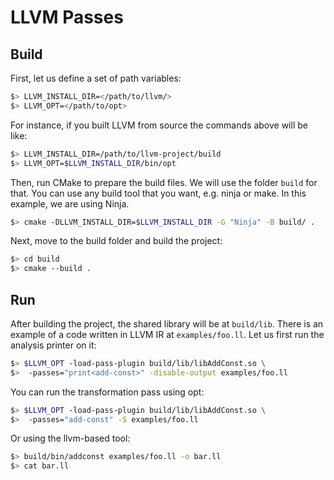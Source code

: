 # LLVM Passes

## Build
First, let us define a set of path variables:

```bash
$> LLVM_INSTALL_DIR=</path/to/llvm/>
$> LLVM_OPT=</path/to/opt>
```

For instance, if you built LLVM from source the commands above
will be like:

```bash
$> LLVM_INSTALL_DIR=/path/to/llvm-project/build
$> LLVM_OPT=$LLVM_INSTALL_DIR/bin/opt
```

Then, run CMake to prepare the build files. We will use the
folder `build` for that. You can use any build tool that you
want, e.g. ninja or make. In this example, we are using Ninja.

```bash
$> cmake -DLLVM_INSTALL_DIR=$LLVM_INSTALL_DIR -G "Ninja" -B build/ .
```

Next, move to the build folder and build the project:

```bash
$> cd build
$> cmake --build .
```

## Run
After building the project, the shared library will be at
`build/lib`. There is an example of a code written in LLVM IR at
`examples/foo.ll`. Let us first run the analysis printer on it:

```bash
$> $LLVM_OPT -load-pass-plugin build/lib/libAddConst.so \
$>  -passes="print<add-const>" -disable-output examples/foo.ll
```

You can run the transformation pass using opt:

```bash
$> $LLVM_OPT -load-pass-plugin build/lib/libAddConst.so \
$>  -passes="add-const" -S examples/foo.ll
```

Or using the llvm-based tool:

```bash
$> build/bin/addconst examples/foo.ll -o bar.ll
$> cat bar.ll
```
